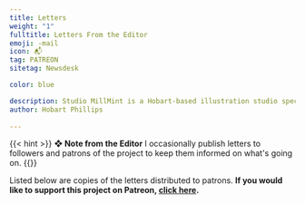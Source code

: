 ```yaml
---
title: Letters
weight: "1"
fulltitle: Letters From the Editor
emoji: -mail
icon: 📬
tag: PATREON
sitetag: Newsdesk

color: blue

description: Studio MillMint is a Hobart-based illustration studio specialising in utopian fiction.
author: Hobart Phillips
 
---
```


{{< hint >}}
**❖ Note from the Editor**
I occasionally publish letters to followers and patrons of the project to keep them informed on what's going on.
{{</hint>}}

Listed below are copies of the letters distributed to patrons. **If you would like to support this project on Patreon, [click here](https://www.patreon.com/vekllei).**

<!-----
## 2020
<br>
{{< button relref="/news/patreon/letters/2020/nov.md" >}}Nov{{< /button >}}
{{< button relref="/news/patreon/letters/2020/dec.md" >}}Dec{{< /button >}}
<br>

## 2021
<br>
{{< button relref="/news/patreon/letters/2021/jan.md" >}}Jan{{< /button >}}
{{< button relref="/news/patreon/letters/2021/feb.md" >}}Feb{{< /button >}}
{{< button relref="/news/patreon/letters/2021/may.md" >}}May{{< /button >}}
{{< button relref="/news/patreon/letters/2021/july.md" >}}July{{< /button >}}
<br>-->
